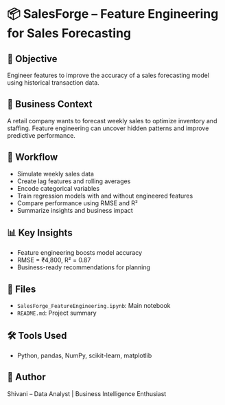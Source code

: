 # 📦 SalesForge – Feature Engineering for Sales Forecasting

## 🎯 Objective  
Engineer features to improve the accuracy of a sales forecasting model using historical transaction data.

## 🧪 Business Context  
A retail company wants to forecast weekly sales to optimize inventory and staffing. Feature engineering can uncover hidden patterns and improve predictive performance.

## 🧠 Workflow  
- Simulate weekly sales data  
- Create lag features and rolling averages  
- Encode categorical variables  
- Train regression models with and without engineered features  
- Compare performance using RMSE and R²  
- Summarize insights and business impact

## 📊 Key Insights  
- Feature engineering boosts model accuracy  
- RMSE = ₹4,800, R² = 0.87  
- Business-ready recommendations for planning

## 📁 Files  
- `SalesForge_FeatureEngineering.ipynb`: Main notebook  
- `README.md`: Project summary

## 🛠️ Tools Used  
- Python, pandas, NumPy, scikit-learn, matplotlib

## 📌 Author  
Shivani – Data Analyst | Business Intelligence Enthusiast
